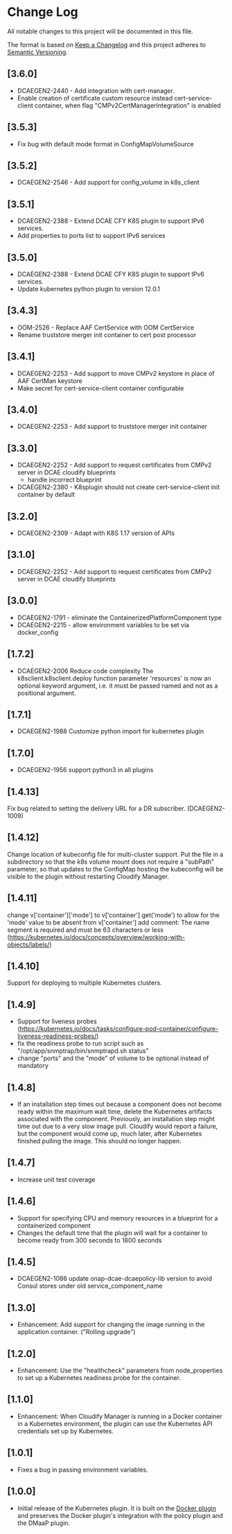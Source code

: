 # Change Log

All notable changes to this project will be documented in this file.

The format is based on [Keep a Changelog](http://keepachangelog.com/)
and this project adheres to [Semantic Versioning](http://semver.org/).

## [3.6.0]
* DCAEGEN2-2440  - Add integration with cert-manager. 
* Enable creation of certificate custom resource instead cert-service-client container, 
when flag "CMPv2CertManagerIntegration" is enabled

## [3.5.3]
* Fix bug with default mode format in ConfigMapVolumeSource
## [3.5.2]
* DCAEGEN2-2546 - Add support for config_volume in k8s_client

## [3.5.1]
* DCAEGEN2-2388 - Extend DCAE CFY K8S plugin to support IPv6 services.
* Add properties to ports list to support IPv6 services
## [3.5.0]
* DCAEGEN2-2388 - Extend DCAE CFY K8S plugin to support IPv6 services.
* Update kubernetes python plugin to version 12.0.1 
## [3.4.3]
* OOM-2526 - Replace AAF CertService with OOM CertService
* Rename truststore merger init container to cert post processor

## [3.4.1]
* DCAEGEN2-2253 - Add support to move CMPv2 keystore in place of AAF CertMan keystore
* Make secret for cert-service-client container configurable

## [3.4.0]
* DCAEGEN2-2253 - Add support to truststore merger init container

## [3.3.0]
* DCAEGEN2-2252 - Add support to request certificates from CMPv2 server in DCAE cloudify blueprints
  - handle incorrect blueprint
* DCAEGEN2-2380 - K8splugin should not create cert-service-client init container by default

## [3.2.0]
* DCAEGEN2-2309 - Adapt with K8S 1.17 version of APIs

## [3.1.0]
* DCAEGEN2-2252 - Add support to request certificates from CMPv2 server in DCAE cloudify blueprints

## [3.0.0]
* DCAEGEN2-1791 - eliminate the ContainerizedPlatformComponent type
* DCAEGEN2-2215 - allow environment variables to be set via docker_config

## [1.7.2]
* DCAEGEN2-2006 Reduce code complexity
 The k8sclient.k8sclient.deploy function parameter 'resources' is now an optional
 keyword argument, i.e. it must be passed named and not as a positional argument.

## [1.7.1]
* DCAEGEN2-1988 Customize python import for kubernetes plugin

## [1.7.0]
* DCAEGEN2-1956 support python3 in all plugins

## [1.4.13]
 Fix bug related to setting the delivery URL for a DR subscriber.  (DCAEGEN2-1009)

## [1.4.12]
 Change location of kubeconfig file for multi-cluster support.  Put the
 file in a subdirectory so that the k8s volume mount does not require a
 "subPath" parameter, so that updates to the ConfigMap hosting the kubeconfig
 will be visible to the plugin without restarting Cloudify Manager.

## [1.4.11]
 change v['container']['mode'] to v['container'].get('mode') to allow for
 the 'mode' value to be absent from v['container']
 add comment: The name segment is required and must be 63 characters or less
 (https://kubernetes.io/docs/concepts/overview/working-with-objects/labels/)

## [1.4.10]
 Support for deploying to multiple Kubernetes clusters.

## [1.4.9]
* Support for liveness probes (https://kubernetes.io/docs/tasks/configure-pod-container/configure-liveness-readiness-probes/)
* fix the readiness probe to run script such as "/opt/app/snmptrap/bin/snmptrapd.sh status"
* change "ports" and the "mode" of volume to be optional instead of mandatory

## [1.4.8]
* If an installation step times out because a component does not become ready within the maximum wait time,
delete the Kubernetes artifacts associated with the component.  Previously, an installation step might time
out due to a very slow image pull.  Cloudify would report a failure, but the component would come up, much
later, after Kubernetes finished pulling the image.   This should no longer happen.

## [1.4.7]
* Increase unit test coverage

## [1.4.6]
* Support for specifying CPU and memory resources in a blueprint for a containerized component
* Changes the default time that the plugin will wait for a container to become ready from 300 seconds to 1800 seconds

## [1.4.5]
* DCAEGEN2-1086 update onap-dcae-dcaepolicy-lib version to avoid Consul stores under old service_component_name

## [1.3.0]
* Enhancement: Add support for changing the image running in the application container.  ("Rolling upgrade")

## [1.2.0]
* Enhancement: Use the "healthcheck" parameters from node_properties to set up a
Kubernetes readiness probe for the container.

## [1.1.0]
* Enhancement: When Cloudify Manager is running in a Docker container in a Kubernetes environment, the plugin can use the Kubernetes API credentials set up by Kubernetes.

## [1.0.1]
* Fixes a bug in passing environment variables.

## [1.0.0]

* Initial release of the Kubernetes plugin.  It is built on the [Docker plugin](../docker) and preserves the Docker plugin's integration with the policy plugin and the DMaaP plugin.
